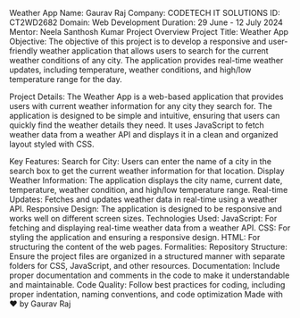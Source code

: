 Weather App
Name: Gaurav Raj
Company: CODETECH IT SOLUTIONS
ID: CT2WD2682
Domain: Web Development
Duration: 29 June - 12 July 2024
Mentor: Neela Santhosh Kumar
Project Overview
Project Title: Weather App
Objective:
The objective of this project is to develop a responsive and user-friendly weather application that allows users to search for the current weather conditions of any city. The application provides real-time weather updates, including temperature, weather conditions, and high/low temperature range for the day.

Project Details:
The Weather App is a web-based application that provides users with current weather information for any city they search for. The application is designed to be simple and intuitive, ensuring that users can quickly find the weather details they need. It uses JavaScript to fetch weather data from a weather API and displays it in a clean and organized layout styled with CSS.

Key Features:
Search for City: Users can enter the name of a city in the search box to get the current weather information for that location.
Display Weather Information: The application displays the city name, current date, temperature, weather condition, and high/low temperature range.
Real-time Updates: Fetches and updates weather data in real-time using a weather API.
Responsive Design: The application is designed to be responsive and works well on different screen sizes.
Technologies Used:
JavaScript: For fetching and displaying real-time weather data from a weather API.
CSS: For styling the application and ensuring a responsive design.
HTML: For structuring the content of the web pages.
Formalities:
Repository Structure: Ensure the project files are organized in a structured manner with separate folders for CSS, JavaScript, and other resources.
Documentation: Include proper documentation and comments in the code to make it understandable and maintainable.
Code Quality: Follow best practices for coding, including proper indentation, naming conventions, and code optimization
Made with ❤️ by Gaurav Raj
